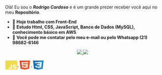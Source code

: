    Olá! Eu sou o <strong><em>Rodrigo Cardoso</em></strong> e é um grande prezer receber você aqui no meu <strong>Repositório</strong>.
  


- 🔭 <strong>Hoje trabalho com Front-End </strong>
- 🌱 <strong>Estudo Html, CSS, JavaScript, Banco de Dados (MySQL), conhecimento básico em AWS</strong>
- 👯 <strong>Você pode me contatar pelo meu e-mail ou pelo Whatsapp (21) 98682-6146</strong>
<div align="center">
  <a href="https://github.com/Rodrigopca42">
  <img height="180em" src="https://github-readme-stats.vercel.app/api?username=Rodrigopca42&show_icons=true&theme=dracula&include_all_commits=true&count_private=true"/>
  <img height="180em" src="https://github-readme-stats.vercel.app/api/top-langs/?username=Rodrigopca42&layout=compact&langs_count=7&theme=dracula"/>
</div>
  </div>
<div style="display: inline_block"><br>
  <img align="center" alt="Rafa-Js" height="30" width="40" src="https://raw.githubusercontent.com/devicons/devicon/master/icons/javascript/javascript-plain.svg">
  <img align="center" alt="Rafa-HTML" height="30" width="40" src="https://raw.githubusercontent.com/devicons/devicon/master/icons/html5/html5-original.svg">
  <img align="center" alt="Rafa-CSS" height="30" width="40" src="https://raw.githubusercontent.com/devicons/devicon/master/icons/css3/css3-original.svg">
</div>
